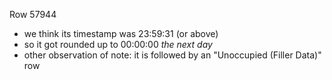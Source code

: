 Row 57944
  - we think its timestamp was 23:59:31 (or above)
  - so it got rounded up to 00:00:00 _the next day_
  - other observation of note: it is followed by an "Unoccupied (Filler Data)" row
